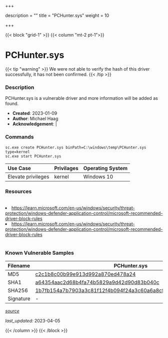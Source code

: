 +++

description = ""
title = "PCHunter.sys"
weight = 10

+++


{{< block "grid-1" >}}
{{< column "mt-2 pt-1">}}


# PCHunter.sys 


{{< tip "warning" >}}
We were not able to verify the hash of this driver successfully, it has not been confirmed.
{{< /tip >}}


### Description

PCHunter.sys is a vulnerable driver and more information will be added as found.

- **Created**: 2023-01-09
- **Author**: Michael Haag
- **Acknowledgement**:  | [](https://twitter.com/)

### Commands

```
sc.exe create PCHunter.sys binPath=C:\windows\temp\PCHunter.sys type=kernel
sc.exe start PCHunter.sys
```

| Use Case | Privilages | Operating System | 
|:---- | ---- | ---- |
| Elevate privileges | kernel | Windows 10 |

### Resources
<br>
<li><a href=" https://learn.microsoft.com/en-us/windows/security/threat-protection/windows-defender-application-control/microsoft-recommended-driver-block-rules"> https://learn.microsoft.com/en-us/windows/security/threat-protection/windows-defender-application-control/microsoft-recommended-driver-block-rules</a></li>
<li><a href="https://learn.microsoft.com/en-us/windows/security/threat-protection/windows-defender-application-control/microsoft-recommended-driver-block-rules">https://learn.microsoft.com/en-us/windows/security/threat-protection/windows-defender-application-control/microsoft-recommended-driver-block-rules</a></li>
<br>

### Known Vulnerable Samples

| Filename | PCHunter.sys |
|:---- | ---- | 
| MD5 | <a href="https://www.virustotal.com/gui/file/c2c1b8c00b99e913d992a870ed478a24">c2c1b8c00b99e913d992a870ed478a24</a> |
| SHA1 | <a href="https://www.virustotal.com/gui/file/a64354aac2d68b4fa74b5829a9d42d90d83b040c">a64354aac2d68b4fa74b5829a9d42d90d83b040c</a> |
| SHA256 | <a href="https://www.virustotal.com/gui/file/1b7fb154a7b7903a3c81f12f4b094f24a3c60a6a8cffca894c67c264ab7545fa">1b7fb154a7b7903a3c81f12f4b094f24a3c60a6a8cffca894c67c264ab7545fa</a> |
| Signature | -   |


[*source*](https://github.com/magicsword-io/LOLDrivers/tree/main/yaml/pchunter.sys.yml)

*last_updated:* 2023-04-05








{{< /column >}}
{{< /block >}}
